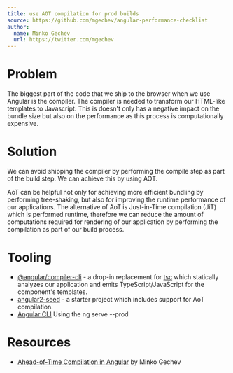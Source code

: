 ```yaml
---
title: use AOT compilation for prod builds
source: https://github.com/mgechev/angular-performance-checklist
author:
  name: Minko Gechev
  url: https://twitter.com/mgechev
---
```


# Problem

The biggest part of the code that we ship to the browser when we use Angular is the compiler. The compiler is needed to transform our HTML-like templates to Javascript. This is doesn't only has a negative impact on the bundle size but also on the performance as this process is computationally expensive.

# Solution

We can avoid shipping the compiler by performing the compile step as part of the build step. We can achieve this by using AOT.

AoT can be helpful not only for achieving more efficient bundling by performing tree-shaking, but also for improving the runtime performance of our applications. The alternative of AoT is Just-in-Time compilation (JiT) which is performed runtime, therefore we can reduce the amount of computations required for rendering of our application by performing the compilation as part of our build process.

# Tooling

* [@angular/compiler-cli](https://github.com/angular/angular/tree/master/packages/compiler-cli) - a drop-in replacement for [tsc](https://www.npmjs.com/package/typescript) which statically analyzes our application and emits TypeScript/JavaScript for the component's templates.
* [angular2-seed](https://github.com/mgechev/angular-seed) - a starter project which includes support for AoT compilation.
* [Angular CLI](https://cli.angular.io/) Using the ng serve --prod

# Resources

* [Ahead-of-Time Compilation in Angular](http://blog.mgechev.com/2016/08/14/ahead-of-time-compilation-angular-offline-precompilation/) by Minko Gechev
